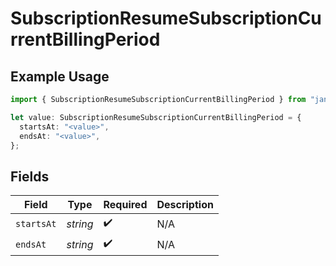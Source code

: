 # SubscriptionResumeSubscriptionCurrentBillingPeriod

## Example Usage

```typescript
import { SubscriptionResumeSubscriptionCurrentBillingPeriod } from "jani-payments/models/operations";

let value: SubscriptionResumeSubscriptionCurrentBillingPeriod = {
  startsAt: "<value>",
  endsAt: "<value>",
};
```

## Fields

| Field              | Type               | Required           | Description        |
| ------------------ | ------------------ | ------------------ | ------------------ |
| `startsAt`         | *string*           | :heavy_check_mark: | N/A                |
| `endsAt`           | *string*           | :heavy_check_mark: | N/A                |